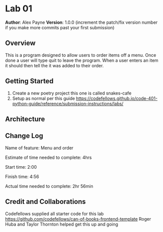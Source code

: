 # Lab 01

**Author**: Alex Payne
**Version**: 1.0.0 (increment the patch/fix version number if you make more commits past your first submission)

## Overview
This is a program designed to allow users to order items off a menu. Once done a user will type quit to leave the program. When a user enters an item it should then tell the it was added to their order. 

## Getting Started
1. Create a new poetry project this one is called snakes-cafe
2. Setup as normal per this guide https://codefellows.github.io/code-401-python-guide/reference/submission-instructions/labs/

## Architecture

## Change Log
Name of feature: Menu and order 

Estimate of time needed to complete: 4hrs

Start time: 2:00

Finish time: 4:56

Actual time needed to complete: 2hr 56min


## Credit and Collaborations
Codefellows supplied all starter code for this lab https://github.com/codefellows/can-of-books-frontend-template
Roger Huba and Taylor Thornton helped get this up and going
